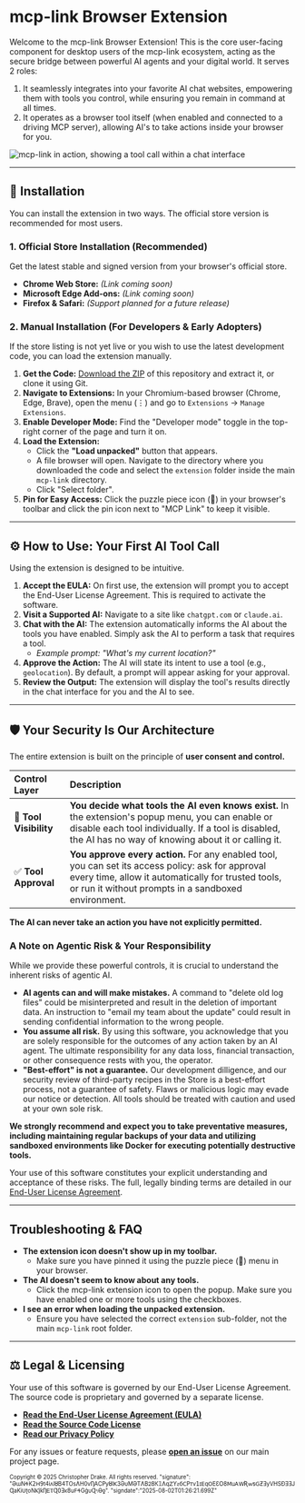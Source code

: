 # mcp-link Browser Extension

Welcome to the mcp-link Browser Extension! This is the core user-facing component for desktop users of the mcp-link ecosystem, acting as the secure bridge between powerful AI agents and your digital world.  It serves 2 roles:

1. It seamlessly integrates into your favorite AI chat websites, empowering them with tools you control, while ensuring you remain in command at all times.
2. It operates as a browser tool itself (when enabled and connected to a driving MCP server), allowing AI's to take actions inside your browser for you.

![mcp-link in action, showing a tool call within a chat interface](mcp-link_example_screenshot.png)

---

## 🚀 Installation

You can install the extension in two ways. The official store version is recommended for most users.

### 1. Official Store Installation (Recommended)

Get the latest stable and signed version from your browser's official store.

*   **Chrome Web Store:** *(Link coming soon)*
*   **Microsoft Edge Add-ons:** *(Link coming soon)*
*   **Firefox & Safari:** *(Support planned for a future release)*

### 2. Manual Installation (For Developers & Early Adopters)

If the store listing is not yet live or you wish to use the latest development code, you can load the extension manually.

1.  **Get the Code:** [Download the ZIP](https://github.com/AuraFriday/mcp-link/releases/latest/download/mcp-link.zip) of this repository and extract it, or clone it using Git.
2.  **Navigate to Extensions:** In your Chromium-based browser (Chrome, Edge, Brave), open the menu (⋮) and go to `Extensions` → `Manage Extensions`.
3.  **Enable Developer Mode:** Find the "Developer mode" toggle in the top-right corner of the page and turn it on.
4.  **Load the Extension:**
    *   Click the **"Load unpacked"** button that appears.
    *   A file browser will open. Navigate to the directory where you downloaded the code and select the `extension` folder inside the main `mcp-link` directory.
    *   Click "Select folder".
5.  **Pin for Easy Access:** Click the puzzle piece icon (🧩) in your browser's toolbar and click the pin icon next to "MCP Link" to keep it visible.

---

## ⚙️ How to Use: Your First AI Tool Call

Using the extension is designed to be intuitive.

1.  **Accept the EULA:** On first use, the extension will prompt you to accept the End-User License Agreement. This is required to activate the software.
2.  **Visit a Supported AI:** Navigate to a site like `chatgpt.com` or `claude.ai`.
3.  **Chat with the AI:** The extension automatically informs the AI about the tools you have enabled. Simply ask the AI to perform a task that requires a tool.
    *   *Example prompt: "What's my current location?"*
4.  **Approve the Action:** The AI will state its intent to use a tool (e.g., `geolocation`). By default, a prompt will appear asking for your approval.
5.  **Review the Output:** The extension will display the tool's results directly in the chat interface for you and the AI to see.

---

## 🛡️ Your Security Is Our Architecture

The entire extension is built on the principle of **user consent and control.**

| Control Layer | Description |
| :--- | :--- |
| 🧩 **Tool Visibility** | **You decide what tools the AI even knows exist.** In the extension's popup menu, you can enable or disable each tool individually. If a tool is disabled, the AI has no way of knowing about it or calling it. |
| ✅ **Tool Approval** | **You approve every action.** For any enabled tool, you can set its access policy: ask for approval every time, allow it automatically for trusted tools, or run it without prompts in a sandboxed environment. |

**The AI can never take an action you have not explicitly permitted.**

### A Note on Agentic Risk & Your Responsibility

While we provide these powerful controls, it is crucial to understand the inherent risks of agentic AI.

*   **AI agents can and will make mistakes.** A command to "delete old log files" could be misinterpreted and result in the deletion of important data. An instruction to "email my team about the update" could result in sending confidential information to the wrong people.
*   **You assume all risk.** By using this software, you acknowledge that you are solely responsible for the outcomes of any action taken by an AI agent. The ultimate responsibility for any data loss, financial transaction, or other consequence rests with you, the operator.
*   **"Best-effort" is not a guarantee.** Our development dilligence, and our security review of third-party recipes in the Store is a best-effort process, not a guarantee of safety. Flaws or malicious logic may evade our notice or detection. All tools should be treated with caution and used at your own sole risk.

**We strongly recommend and expect you to take preventative measures, including maintaining regular backups of your data and utilizing sandboxed environments like Docker for executing potentially destructive tools.**

Your use of this software constitutes your explicit understanding and acceptance of these risks. The full, legally binding terms are detailed in our [End-User License Agreement](../EULA.md).

---

##  Troubleshooting & FAQ

*   **The extension icon doesn't show up in my toolbar.**
    *   Make sure you have pinned it using the puzzle piece (🧩) menu in your browser.
*   **The AI doesn't seem to know about any tools.**
    *   Click the mcp-link extension icon to open the popup. Make sure you have enabled one or more tools using the checkboxes.
*   **I see an error when loading the unpacked extension.**
    *   Ensure you have selected the correct `extension` sub-folder, not the main `mcp-link` root folder.

---

## ⚖️ Legal & Licensing

Your use of this software is governed by our End-User License Agreement. The source code is proprietary and governed by a separate license.

*   **[Read the End-User License Agreement (EULA)](../EULA.md)**
*   **[Read the Source Code License](../LICENSE)**
*   **[Read our Privacy Policy](../PRIVACY.md)**

For any issues or feature requests, please **[open an issue](https://github.com/AuraFriday/mcp-link/issues)** on our main project page.

<small><sup>Copyright © 2025 Christopher Drake. All rights reserved. "signature": "ƏɯΝᏎK𝟤ꓧ𝟫t4iʌlȢВ4ΤOsɅН0ѵȠAСРyȢⅼꓗ3ƏυМƏΤɅBᒿ8К𝟙ɅqꓜΥꙅбꓚΡᴛν𝟣ɪⴹqꓳЕƐՕ8ꓟuᎪꓪƦԝƽꓖƵƎyVΗЅĐƎƎJɊaΚiꓴʈοΝⲔĵƙȠᎬⲦɊ𝟢Ǝĸ𝟪uꓝᏎGģυɊ৭Ɵƍ". "signdate":"2025-08-02T01:26:21.699Z" </sup></small>
